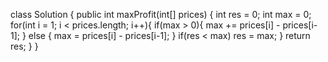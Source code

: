 class Solution {
    public int maxProfit(int[] prices) {
        int res = 0;
        int max = 0;
        for(int i = 1; i < prices.length; i++){
            if(max > 0){
                max += prices[i] - prices[i-1];
            } else {
               max =  prices[i] - prices[i-1];
            }
            if(res < max) res = max;
        }
        return res;
    }
}
